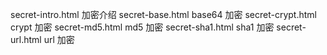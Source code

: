 secret-intro.html  加密介绍
secret-base.html   base64 加密
secret-crypt.html  crypt 加密
secret-md5.html    md5 加密
secret-sha1.html   sha1 加密
secret-url.html    url 加密